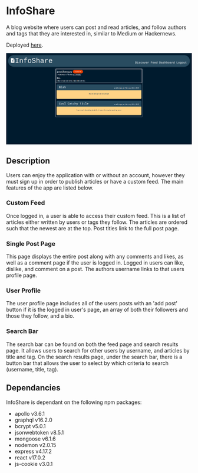 # InfoShare

A blog website where users can post and read articles, and follow authors and tags that they are interested in, similar to Medium or Hackernews.

Deployed [here](https://info-share.herokuapp.com).

![application screenshot:](/applicationScreenshot.png)

## Description

Users can enjoy the application with or without an account, however they must sign up in order to publish articles or have a custom feed. The main features of the app are listed below.

### Custom Feed
Once logged in, a user is able to access their custom feed. This is a list of articles either written by users or tags they follow. The articles are ordered such that the newest are at the top. Post titles link to the full post page. 

### Single Post Page
This page displays the entire post along with any comments and likes, as well as a comment page if the user is logged in. Logged in users can like, dislike, and comment on a post. The authors username links to that users profile page. 

### User Profile
The user profile page includes all of the users posts with an 'add post' button if it is the logged in user's page, an array of both their followers and those they follow, and a bio.

### Search Bar
The search bar can be found on both the feed page and search results page. It allows users to search for other users by username, and articles by title and tag. On the search results page, under the search bar, there is a button bar that allows the user to select by which criteria to search (username, title, tag). 

## Dependancies
InfoShare is dependant on the following npm packages:
* apollo v3.6.1
* graphql v16.2.0
* bcrypt v5.0.1
* jsonwebtoken v8.5.1
* mongoose v6.1.6
* nodemon v2.0.15
* express v4.17.2
* react v17.0.2
* js-cookie v3.0.1
